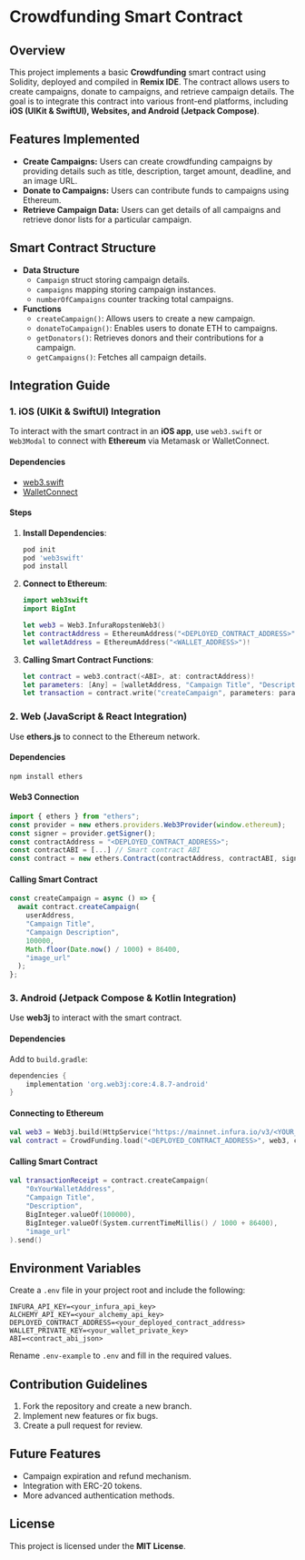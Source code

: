 # Crowdfunding Smart Contract

## Overview
This project implements a basic **Crowdfunding** smart contract using Solidity, deployed and compiled in **Remix IDE**. The contract allows users to create campaigns, donate to campaigns, and retrieve campaign details. The goal is to integrate this contract into various front-end platforms, including **iOS (UIKit & SwiftUI), Websites, and Android (Jetpack Compose)**.

## Features Implemented
- **Create Campaigns:** Users can create crowdfunding campaigns by providing details such as title, description, target amount, deadline, and an image URL.
- **Donate to Campaigns:** Users can contribute funds to campaigns using Ethereum.
- **Retrieve Campaign Data:** Users can get details of all campaigns and retrieve donor lists for a particular campaign.

## Smart Contract Structure
- **Data Structure**
  - `Campaign` struct storing campaign details.
  - `campaigns` mapping storing campaign instances.
  - `numberOfCampaigns` counter tracking total campaigns.
- **Functions**
  - `createCampaign()`: Allows users to create a new campaign.
  - `donateToCampaign()`: Enables users to donate ETH to campaigns.
  - `getDonators()`: Retrieves donors and their contributions for a campaign.
  - `getCampaigns()`: Fetches all campaign details.

## Integration Guide

### 1. **iOS (UIKit & SwiftUI) Integration**
To interact with the smart contract in an **iOS app**, use `web3.swift` or `Web3Modal` to connect with **Ethereum** via Metamask or WalletConnect.

#### Dependencies
- [web3.swift](https://github.com/argentlabs/web3.swift)
- [WalletConnect](https://github.com/WalletConnect/WalletConnectSwift)

#### Steps
1. **Install Dependencies**:
   ```sh
   pod init
   pod 'web3swift'
   pod install
   ```
2. **Connect to Ethereum**:
   ```swift
   import web3swift
   import BigInt
   
   let web3 = Web3.InfuraRopstenWeb3()
   let contractAddress = EthereumAddress("<DEPLOYED_CONTRACT_ADDRESS>")!
   let walletAddress = EthereumAddress("<WALLET_ADDRESS>")!
   ```
3. **Calling Smart Contract Functions**:
   ```swift
   let contract = web3.contract(<ABI>, at: contractAddress)!
   let parameters: [Any] = [walletAddress, "Campaign Title", "Description", 100000, Date().timeIntervalSince1970 + 86400, "image_url"]
   let transaction = contract.write("createCampaign", parameters: parameters, extraData: Data(), from: walletAddress, password: "<WALLET_PASSWORD>")
   ```

### 2. **Web (JavaScript & React Integration)**
Use **ethers.js** to connect to the Ethereum network.

#### Dependencies
```sh
npm install ethers
```

#### Web3 Connection
```javascript
import { ethers } from "ethers";
const provider = new ethers.providers.Web3Provider(window.ethereum);
const signer = provider.getSigner();
const contractAddress = "<DEPLOYED_CONTRACT_ADDRESS>";
const contractABI = [...] // Smart contract ABI
const contract = new ethers.Contract(contractAddress, contractABI, signer);
```

#### Calling Smart Contract
```javascript
const createCampaign = async () => {
  await contract.createCampaign(
    userAddress,
    "Campaign Title",
    "Campaign Description",
    100000,
    Math.floor(Date.now() / 1000) + 86400,
    "image_url"
  );
};
```

### 3. **Android (Jetpack Compose & Kotlin Integration)**
Use **web3j** to interact with the smart contract.

#### Dependencies
Add to `build.gradle`:
```gradle
dependencies {
    implementation 'org.web3j:core:4.8.7-android'
}
```

#### Connecting to Ethereum
```kotlin
val web3 = Web3j.build(HttpService("https://mainnet.infura.io/v3/<YOUR_INFURA_PROJECT_ID>"))
val contract = CrowdFunding.load("<DEPLOYED_CONTRACT_ADDRESS>", web3, credentials, BigInteger.ZERO, BigInteger.ZERO)
```

#### Calling Smart Contract
```kotlin
val transactionReceipt = contract.createCampaign(
    "0xYourWalletAddress",
    "Campaign Title",
    "Description",
    BigInteger.valueOf(100000),
    BigInteger.valueOf(System.currentTimeMillis() / 1000 + 86400),
    "image_url"
).send()
```

## Environment Variables
Create a `.env` file in your project root and include the following:
```
INFURA_API_KEY=<your_infura_api_key>
ALCHEMY_API_KEY=<your_alchemy_api_key>
DEPLOYED_CONTRACT_ADDRESS=<your_deployed_contract_address>
WALLET_PRIVATE_KEY=<your_wallet_private_key>
ABI=<contract_abi_json>
```

Rename `.env-example` to `.env` and fill in the required values.

## Contribution Guidelines
1. Fork the repository and create a new branch.
2. Implement new features or fix bugs.
3. Create a pull request for review.

## Future Features
- Campaign expiration and refund mechanism.
- Integration with ERC-20 tokens.
- More advanced authentication methods.

## License
This project is licensed under the **MIT License**.

